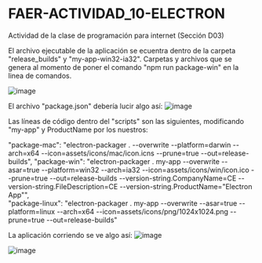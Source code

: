 # FAER-ACTIVIDAD_10-ELECTRON
Actividad de la clase de programación para internet (Sección D03)

El archivo ejecutable de la aplicación se ecuentra dentro de la carpeta "release_builds" y "my-app-win32-ia32".
Carpetas y archivos que se genera al momento de poner el comando "npm run package-win" en la linea de comandos.

![image](https://user-images.githubusercontent.com/70966003/161885076-3273f544-cef0-4def-b68c-7f862179bf28.png)

El archivo "package.json" debería lucir algo así:
![image](https://user-images.githubusercontent.com/70966003/161884891-64643b6a-6bdb-42ed-8cef-70c499eb1358.png)

Las líneas de código dentro del "scripts" son las siguientes, modificando "my-app" y ProductName por los nuestros:

"package-mac": "electron-packager . --overwrite --platform=darwin --arch=x64 --icon=assets/icons/mac/icon.icns --prune=true --out=release-builds",
"package-win": "electron-packager . my-app --overwrite --asar=true --platform=win32 --arch=ia32 --icon=assets/icons/win/icon.ico --prune=true --out=release-builds --version-string.CompanyName=CE --version-string.FileDescription=CE --version-string.ProductName=\"Electron App\"",    
"package-linux": "electron-packager . my-app --overwrite --asar=true --platform=linux --arch=x64 --icon=assets/icons/png/1024x1024.png --prune=true --out=release-builds"

La aplicación corriendo se ve algo así:
![image](https://user-images.githubusercontent.com/70966003/161885296-eae08205-2a0a-4868-b765-56a9c4f87a1e.png)

![image](https://user-images.githubusercontent.com/70966003/161885380-2f798df0-518e-400d-b2f4-fb04053911a2.png)

